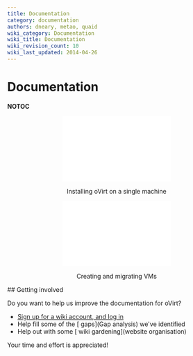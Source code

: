 ```yaml
---
title: Documentation
category: documentation
authors: dneary, metao, quaid
wiki_category: Documentation
wiki_title: Documentation
wiki_revision_count: 10
wiki_last_updated: 2014-04-26
---
```


# Documentation

__NOTOC__

<div class="row">
<div class="span5 offset1" style="text-align: center">
<iframe width="250" src="//youtube.com/embed/Aq3ctFhBIhk" frameborder="0" allowfullscreen="true"> </iframe>

Installing oVirt on a single machine

</div>
<div class="span5" style="text-align: center">
<iframe width="250" src="//youtube.com/embed/C4gayV6dYK4" frameborder="0" allowfullscreen="true"> </iframe>

Creating and migrating VMs

</div>
</div>
<div class="row">
<div class="span4">
</div>
<div class="span4">
</div>
<div class="span4">
</div>
</div>
<div class="row">
<div class="span6">
## Getting involved

Do you want to help us improve the documentation for oVirt?

*   [ Sign up for a wiki account, and log in](Special:UserLogin)
*   Help fill some of the [ gaps](Gap analysis) we've identified
*   Help out with some [ wiki gardening](website organisation)

Your time and effort is appreciated!

</div>
</div>
